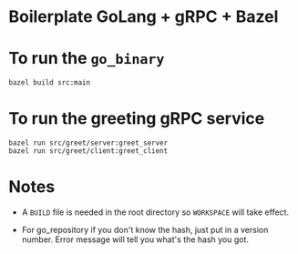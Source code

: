 Boilerplate GoLang + gRPC + Bazel
=================================

# To run the `go_binary`

```
bazel build src:main
```

# To run the greeting gRPC service

```
bazel run src/greet/server:greet_server
bazel run src/greet/client:greet_client
```

# Notes
* A `BUILD` file is needed in the root directory so `WORKSPACE` will take effect.

* For go_repository if you don't know the hash, just put in a version number. Error message will tell you what's the hash you got.
